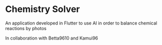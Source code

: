 # Chemistry Solver

An application developed in Flutter to use AI in order to balance chemical reactions by photos

In collaboration with Betta9610 and Kamui96

